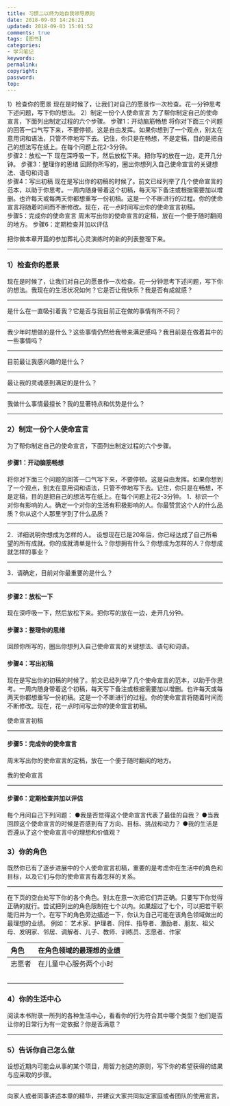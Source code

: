 ```yaml
---
title: 习惯二以终为始自我领导原则
date: 2018-09-03 14:26:21
updated: 2018-09-03 15:01:52
comments: true
tags: [图书]
categories:
- 学习笔记
keywords: 
permalink: 
copyright: 
password: 
top:   
---
```

1）检查你的愿景 现在是时候了，让我们对自己的愿景作一次检查。花一分钟思考下述问题，写下你的想法。  2）制定一份个人使命宣言 为了帮你制定自己的使命宣言，下面列出制定过程的六个步骤。  步骤1：开动脑筋畅想    将你对下面三个问题的回答一口气写下来，不要停顿。这是自由发挥。如果你想到了一个观点，别太在意用词和语法，只管不停地写下去。记住，你只是在畅想，不是定稿，目的是把自己的想法写在纸上。在每个问题上花2-3分钟。  
步骤2：放松一下 现在深呼吸一下，然后放松下来。把你写的放在一边，走开几分钟。
步骤3：整理你的思绪 回顾你所写的，圈出你想列入自己使命宣言的关键想法、语句和词语  
步骤4：写出初稿 现在是写出你的初稿的时候了。前文已经列举了几个使命宣言的范本，以助于你思考。一周内随身带着这个初稿，每天写下备注或根据需要加以增删。也许每天或每两天你都想重写一份初稿。这是一个不断进行的过程。你的使命宣言将随着时间而不断修改。现在，花一点时间写出你的使命宣言初稿。  
步骤5：完成你的使命宣言 周末写出你的使命宣言的定稿，放在一个便于随时翻阅的地方。 步骤6：定期检查并加以评估

把你做本章开篇的参加葬礼心灵演练时的新的列表整理下来。
______________________________
### 1）检查你的愿景
现在是时候了，让我们对自己的愿景作一次检查。花一分钟思考下述问题，写下你的想法。我现在的生活状况如何？它是否让我快乐？我是否有成就感？
______________________________
是什么在一直吸引着我？它是否与我目前正在做的事情有所不同？
______________________________
我少年时想做的是什么？这些事情仍然给我带来满足感吗？我目前是在做着其中的一些事情吗？
______________________________
目前最让我感兴趣的是什么？
______________________________
最让我的灵魂感到满足的是什么？
______________________________
我做什么事情最擅长？我的显著特点和优势是什么？
______________________________
### 2）制定一份个人使命宣言
为了帮你制定自己的使命宣言，下面列出制定过程的六个步骤。
#### 步骤1：开动脑筋畅想
将你对下面三个问题的回答一口气写下来，不要停顿。这是自由发挥。如果你想到了一个观点，别太在意用词和语法，只管不停地写下去。记住，你只是在畅想，不是定稿，目的是把自己的想法写在纸上。在每个问题上花2-3分钟。
1．标识一个对你有影响的人。确定一个对你的生活有积极影响的人。你最赞赏这个人的什么品质？你从这个人那里学到了什么品质？
______________________________
2．详细说明你想成为怎样的人。
设想现在已是20年后，你已经达成了自己所希望的所有成就。你的成就清单是什么？你想拥有什么？你想成为怎样的人？你想成就怎样的事业？
______________________________
3．请确定，目前对你最重要的是什么？
______________________________
#### 步骤2：放松一下
现在深呼吸一下，然后放松下来。把你写的放在一边，走开几分钟。
#### 步骤3：整理你的思绪
回顾你所写的，圈出你想列入自己使命宣言的关键想法、语句和词语。
#### 步骤4：写出初稿
现在是写出你的初稿的时候了。前文已经列举了几个使命宣言的范本，以助于你思考。一周内随身带着这个初稿，每天写下备注或根据需要加以增删。也许每天或每两天你都想重写一份初稿。这是一个不断进行的过程。你的使命宣言将随着时间而不断修改。现在，花一点时间写出你的使命宣言初稿。

使命宣言初稿
______________________________
#### 步骤5：完成你的使命宣言
周末写出你的使命宣言的定稿，放在一个便于随时翻阅的地方。

我的使命宣言
______________________________
#### 步骤6：定期检查并加以评估
每个月问自己下列问题：
●我是否觉得这个使命宣言代表了最佳的自我？
●当我回顾这个使命宣言的时候是否感到有了方向、目标、挑战和动力？
●我的生活是否遵从了这个使命宣言中的理想和价值观？

### 3）你的角色
既然你已有了逐步进展中的个人使命宣言初稿，重要的是考虑你在生活中的角色和目标，以及它们与你的使命宣言有着怎样的关系。
______________________________
在下页的空白处写下你的各个角色。别太在意一次把它们弄正确。只要写下你觉得正确的就行。尝试把列出的角色限制在七个以内。如果超过了七个，可以把若干职能归并为一个。在写下的角色旁边描述一下，你认为自己可能在该角色领域做出的最理想的业绩。
例如：
艺术家、护理者、同伴、指导者、激励者、朋友、祖父母、发明家、邻居、调解者、儿子、教师、训练员、志愿者、作家

|角色|在角色领域的最理想的业绩|
|:-------|:-------|
|志愿者 |在儿童中心服务两个小时|
|||
|||
|||
|||
|||
### 4）你的生活中心
阅读本书附录一所列的各种生活中心，看看你的行为符合其中哪个类型？他们是否让你的日常行为有一定依据？你是否满意？

_______
### 5）告诉你自己怎么做
设想近期内可能会从事的某个项目，用智力创造的原则，写下你的希望获得的结果与应采取的步骤。
______
向家人或者同事讲述本章的精华，并建议大家共同拟定家庭或者团队的使用宣言。

